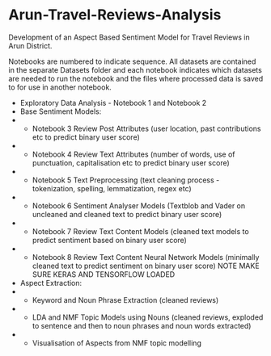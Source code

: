 # Arun-Travel-Reviews-Analysis
Development of an Aspect Based Sentiment Model for Travel Reviews in Arun District.

Notebooks are numbered to indicate sequence. All datasets are contained in the separate Datasets folder and each notebook indicates which datasets are needed to run the notebook and the files where processed data is saved to for use in another notebook.

* Exploratory Data Analysis - Notebook 1 and Notebook 2
* Base Sentiment Models:
*  - Notebook 3 Review Post Attributes (user location, past contributions etc to predict binary user score)
*  - Notebook 4 Review Text Attributes (number of words, use of punctuation, capitalisation etc to predict binary user score)
*  - Notebook 5 Text Preprocessing (text cleaning process - tokenization, spelling, lemmatization, regex etc)
*  - Notebook 6 Sentiment Analyser Models (Textblob and Vader on uncleaned and cleaned text to predict binary user score)
*  - Notebook 7 Review Text Content Models (cleaned text models to predict sentiment based on binary user score)
*  - Notebook 8 Review Text Content Neural Network Models (minimally cleaned text to predict sentiment on binary user score) NOTE MAKE SURE KERAS AND TENSORFLOW LOADED
* Aspect Extraction:
* - Keyword and Noun Phrase Extraction (cleaned reviews)
* - LDA and NMF Topic Models using Nouns (cleaned reviews, exploded to sentence and then to noun phrases and noun words extracted)
* - Visualisation of Aspects from NMF topic modelling
             
